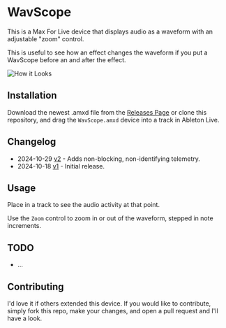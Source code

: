 # WavScope

This is a Max For Live device that displays audio as a waveform with an adjustable "zoom" control.

This is useful to see how an effect changes the waveform if you put a WavScope before an and after the effect.

![How it Looks](images/device.gif)

## Installation

Download the newest .amxd file from the [Releases Page](https://github.com/zsteinkamp/m4l-WavScope/releases) or clone this repository, and drag the `WavScope.amxd` device into a track in Ableton Live.

## Changelog

* 2024-10-29 [v2](https://github.com/zsteinkamp/m4l-WavScope/releases/download/v2/WavScope-v2.amxd) - Adds non-blocking, non-identifying telemetry.
* 2024-10-18 [v1](https://github.com/zsteinkamp/m4l-WavScope/releases/download/v1/WavScope-v1.amxd) - Initial release.

## Usage

Place in a track to see the audio activity at that point.

Use the `Zoom` control to zoom in or out of the waveform, stepped in note increments.

## TODO

* ...

## Contributing

I'd love it if others extended this device. If you would like to contribute, simply fork this repo, make your changes, and open a pull request and I'll have a look.

